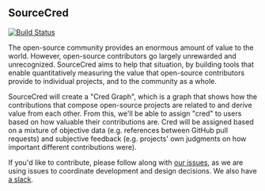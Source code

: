 ## SourceCred

[![Build Status](https://travis-ci.org/sourcecred/sourcecred.svg?branch=master)](https://travis-ci.org/sourcecred/sourcecred)

The open-source community provides an enormous amount of value to the world. However, open-source contributors go largely unrewarded and unrecognized. SourceCred aims to help that situation, by building tools that enable quantitatively measuring the value that open-source contributors provide to individual projects, and to the community as a whole.

SourceCred will create a "Cred Graph", which is a graph that shows how the contributions that compose open-source projects are related to and derive value from each other. From this, we'll be able to assign "cred" to users based on how valuable their contributions are. Cred will be assigned based on a mixture of objective data (e.g. references between GitHub pull requests) and subjective feedback (e.g. projects' own judgments on how important different contributions were).

If you'd like to contribute, please follow along with [our issues](https://github.com/sourcecred/sourcecred/issues), as we are using issues to coordinate development and design decisions. We also have [a slack](https://join.slack.com/t/sourcecred/shared_invite/enQtMzA4NzI5ODIwODMyLWFiNDlhNWNiODc4MTk4MjNmZTAzMDNjNDAwYzEyZTBiNjAxZTFhMjU1MDg2YzNlN2FlNzgwYmU0NGM1NGEzM2M).
